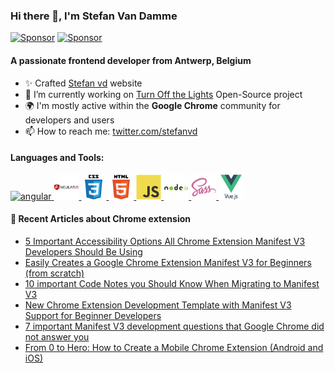 ### Hi there 👋, I'm Stefan Van Damme

[![Sponsor](https://img.shields.io/static/v1?label=GitHub-Sponsor&message=%E2%9D%A4&logo=GitHub&color=blue&style=for-the-badge)](https://github.com/sponsors/stefanvd)
[![Sponsor](https://img.shields.io/static/v1?label=Stefan-vd-Donate-website&message=%E2%9D%A4&logo=PayPal&color=blue&style=for-the-badge)](https://www.stefanvd.net/donate/)

#### A passionate frontend developer from Antwerp, Belgium

- ✨ Crafted [Stefan vd](https://wwww.stefanvd.net) website
- 🔭 I’m currently working on [Turn Off the Lights](https://github.com/turnoffthelights) Open-Source project
- 🌍 I'm mostly active within the **Google Chrome** community for developers and users
- 📫 How to reach me: [twitter.com/stefanvd](https://twitter.com/stefanvd)

#### Languages and Tools:
<p align="left"> <a href="https://angular.io" target="_blank" rel="noreferrer"> <img src="https://angular.io/assets/images/logos/angular/angular.svg" alt="angular" width="40" height="40"/> </a> <a href="https://angular.io" target="_blank" rel="noreferrer"> <img src="https://raw.githubusercontent.com/devicons/devicon/master/icons/angularjs/angularjs-original-wordmark.svg" alt="angularjs" width="40" height="40"/> </a> <a href="https://www.w3schools.com/css/" target="_blank" rel="noreferrer"> <img src="https://raw.githubusercontent.com/devicons/devicon/master/icons/css3/css3-original-wordmark.svg" alt="css3" width="40" height="40"/> </a> <a href="https://www.w3.org/html/" target="_blank" rel="noreferrer"> <img src="https://raw.githubusercontent.com/devicons/devicon/master/icons/html5/html5-original-wordmark.svg" alt="html5" width="40" height="40"/> </a> <a href="https://developer.mozilla.org/en-US/docs/Web/JavaScript" target="_blank" rel="noreferrer"> <img src="https://raw.githubusercontent.com/devicons/devicon/master/icons/javascript/javascript-original.svg" alt="javascript" width="40" height="40"/> </a> <a href="https://nodejs.org" target="_blank" rel="noreferrer"> <img src="https://raw.githubusercontent.com/devicons/devicon/master/icons/nodejs/nodejs-original-wordmark.svg" alt="nodejs" width="40" height="40"/> </a> <a href="https://sass-lang.com" target="_blank" rel="noreferrer"> <img src="https://raw.githubusercontent.com/devicons/devicon/master/icons/sass/sass-original.svg" alt="sass" width="40" height="40"/> </a> <a href="https://vuejs.org/" target="_blank" rel="noreferrer"> <img src="https://raw.githubusercontent.com/devicons/devicon/master/icons/vuejs/vuejs-original-wordmark.svg" alt="vuejs" width="40" height="40"/> </a> </p>


#### 🔰 Recent Articles about Chrome extension
- [5 Important Accessibility Options All Chrome Extension Manifest V3 Developers Should Be Using](https://www.stefanvd.net/blog/2022/12/26/5-important-accessibility-options-all-chrome-extension-manifest-v3-developers-should-be-using/)
- [Easily Creates a Google Chrome Extension Manifest V3 for Beginners (from scratch)](https://www.stefanvd.net/blog/2022/11/14/easily-creates-a-google-chrome-extension-manifest-v3-for-beginners-from-scratch/)
- [10 important Code Notes you Should Know When Migrating to Manifest V3](https://www.stefanvd.net/blog/2022/11/07/10-important-code-notes-you-should-know-when-migrating-to-manifest-v3/)
- [New Chrome Extension Development Template with Manifest V3 Support for Beginner Developers](https://www.stefanvd.net/blog/2022/10/05/chrome-extension-development-template-with-manifest-v3-for-beginner-developer/)
- [7 important Manifest V3 development questions that Google Chrome did not answer you](https://www.stefanvd.net/blog/2023/01/09/7-important-manifest-v3-development-questions-that-google-chrome-did-not-answer-you/)
- [From 0 to Hero: How to Create a Mobile Chrome Extension (Android and iOS)](https://www.stefanvd.net/blog/2023/02/28/from-0-to-hero-how-to-create-a-mobile-chrome-extension-android-and-ios/)
